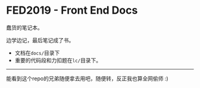 # FED2019 - Front End Docs

蠢货的笔记本。

边学边记，最后笔记成了书。

- 文档在`docs/`目录下
- 重要的代码段和力扣题在`lc/`目录下。

---

能看到这个repo的兄弟随便拿去用吧，随便转，反正我也算全网偷师 :)
